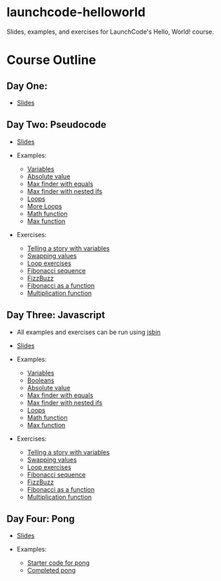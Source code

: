 # launchcode-helloworld
Slides, examples, and exercises for LaunchCode's Hello, World! course.

# Course Outline

## Day One:

* [Slides](Slides/HelloWorld1.pdf)

## Day Two: Pseudocode

* [Slides](Slides/pseudocode.pdf)

* Examples:

  * [Variables](Examples/PseudoCode/Variables.txt)
  * [Absolute value](Examples/PseudoCode/AbsoluteValue.txt)
  * [Max finder with equals](Examples/PseudoCode/MaxWithEquals.txt)
  * [Max finder with nested ifs](Examples/PseudoCode/MaxNested.txt)
  * [Loops](Examples/PseudoCode/Loops.txt)
  * [More Loops](Examples/PseudoCode/forLoopExample.txt)
  * [Math function](Examples/PseudoCode/mathFunction.txt)
  * [Max function](Examples/PseudoCode/maxFunction.txt)

* Exercises:

  * [Telling a story with variables](Exercises/PseudoCode/story.txt)
  * [Swapping values](Exercises/PseudoCode/swap.txt)
  * [Loop exercises](Exercises/PseudoCode/loopexercises.txt)
  * [Fibonacci sequence](Exercises/PseudoCode/fibonacci.txt)
  * [FizzBuzz](Exercises/PseudoCode/fizzbuzz.txt)
  * [Fibonacci as a function](Exercises/PseudoCode/fibonaccifunc.txt)
  * [Multiplication function](Exercises/PseudoCode/mult.txt)
  
## Day Three: Javascript

* All examples and exercises can be run using [jsbin](http://jsbin.com)

* [Slides](Slides/javascript.pdf)

* Examples:

  * [Variables](Examples/JavaScript/Variables.js) 
  * [Booleans](Examples/JavaScript/Booleans.js)
  * [Absolute value](Examples/JavaScript/AbsoluteValue.js)
  * [Max finder with equals](Examples/JavaScript/MaxWithEquals.js)
  * [Max finder with nested ifs](Examples/JavaScript/MaxNested.js)
  * [Loops](Examples/JavaScript/Loops.js)
  * [Math function](Examples/JavaScript/mathfunction.js)
  * [Max function](Examples/JavaScript/maxFunction.js)

* Exercises:

  * [Telling a story with variables](Exercises/javascript/story.js)
  * [Swapping values](Exercises/javascript/swap.js)
  * [Loop exercises](Exercises/javascript/loopexercises.js)
  * [Fibonacci sequence](Exercises/javascript/fibonacci.js)
  * [FizzBuzz](Exercises/javascript/fizzbuzz.js)
  * [Fibonacci as a function](Exercises/javascript/fibonaccifunc.js)
  * [Multiplication function](Exercises/javascript/mult.js)
  
## Day Four: Pong

* [Slides](Slides/pong.pdf)

* Examples:

	* [Starter code for pong](https://jsfiddle.net/dsshook/uh70vax8/)
	* [Completed pong](http://jsfiddle.net/dsshook/0Lj82xqm/)